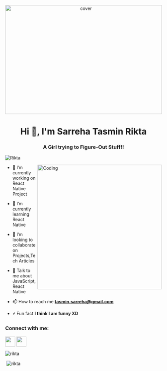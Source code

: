 <div align="center">
<img width="100%" height = "350px" src="https://blog-c7ff.kxcdn.com/blog/wp-content/uploads/2013/12/shutterstock_605291261.jpg" alt="cover" />
</div>
<h1 align="center">Hi 👋, I'm Sarreha Tasmin Rikta</h1>
<h3 align="center">A Girl trying to Figure-Out Stuff!!</h3>

<p align="left"> <img src="https://komarev.com/ghpvc/?username=sarrehatasmin&label=Profile%20views&color=129e00&style=plastic" alt="Rikta" /> </p>
<img align="right" alt="Coding" width="400" src="https://cdn.dribbble.com/users/2646423/screenshots/5507196/computer.gif">

- 🔭 I’m currently working on React Native Project

- 🌱 I’m currently learning React Native 

- 👯 I’m looking to collaborate on Projects,Tech Articles 

- 💬 Talk to me about JavaScript, React Native 

- 📫 How to reach me **tasmin.sarreha@gmail.com**

- ⚡ Fun fact **I think I am funny XD**

<h3 align="left">Connect with me:</h3>
<p align="left">
<a href = 'https://www.facebook.com/tasnim.sarreha.581'> <img width = '32px' align= 'center' src="https://raw.githubusercontent.com/rahulbanerjee26/githubAboutMeGenerator/main/icons/facebook.svg"/></a>
<a href = 'https://github.com/sarrehatasmin'> <img width = '32px' align= 'center' src="https://raw.githubusercontent.com/rahulbanerjee26/githubAboutMeGenerator/main/icons/github.svg"/></a>
</p>
<p><img align="left" src="https://github-readme-stats.vercel.app/api/top-langs?username=sarrehatasmin&show_icons=true&locale=en&layout=compact" alt="rikta" /></p>
<br>
<p>&nbsp;<img align="center" src="https://github-readme-stats.vercel.app/api?username=sarrehatasmin&show_icons=true&locale=en" alt="rikta" /></p>





